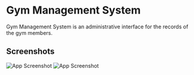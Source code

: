 
# Gym Management System

Gym Management System is an administrative interface for the records of the  gym members.

## Screenshots

![App Screenshot](https://drive.google.com/file/d/1922G-KFm0elzZBgpFAY6GDJAB8Fq2--5/view?usp=sharing)
![App Screenshot](https://drive.google.com/file/d/19ZeMdUjtATMEdmmGgVY8z5c--71TsxY7/view?usp=sharing)


